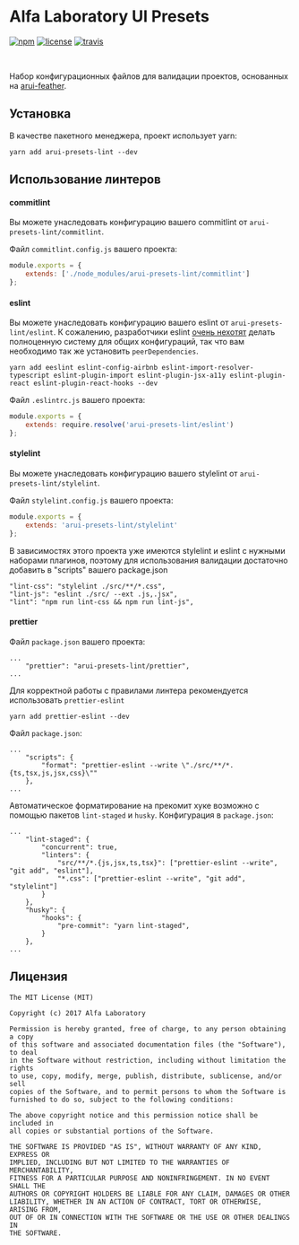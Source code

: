 Alfa Laboratory UI Presets
==========================

[![npm][npm-img]][npm]
[![license][license-img]][license]
[![travis][travis-img]][travis]

[license]:         https://opensource.org/licenses/MIT
[license-img]:     https://img.shields.io/badge/License-MIT-brightgreen.svg
[npm-img]:         https://img.shields.io/npm/v/arui-presets-lint.svg
[npm]:             https://www.npmjs.org/package/arui-presets-lint
[travis]:          https://travis-ci.org/alfa-laboratory/arui-presets-lint?branch=master
[travis-img]:      https://img.shields.io/travis/alfa-laboratory/arui-presets-lint/master.svg?label=unix

<br />

Набор конфигурационных файлов для валидации проектов, основанных на [arui-feather](https://github.com/alfa-laboratory/arui-feather).

Установка
---------
В качестве пакетного менеджера, проект использует yarn:
```
yarn add arui-presets-lint --dev
```

Использование линтеров
----------------------

#### commitlint
Вы можете унаследовать конфигурацию вашего commitlint от `arui-presets-lint/commitlint`.


Файл `commitlint.config.js` вашего проекта:
```js
module.exports = {
    extends: ['./node_modules/arui-presets-lint/commitlint']
};
```


#### eslint
Вы можете унаследовать конфигурацию вашего eslint от `arui-presets-lint/eslint`.
К сожалению, разработчики eslint [очень нехотят](https://github.com/eslint/eslint/issues/3458) делать полноценную систему для общих конфигураций, так что вам 
необходимо так же установить `peerDependencies`.

```
yarn add eeslint eslint-config-airbnb eslint-import-resolver-typescript eslint-plugin-import eslint-plugin-jsx-a11y eslint-plugin-react eslint-plugin-react-hooks --dev
```


Файл `.eslintrc.js` вашего проекта:
```js
module.exports = {
    extends: require.resolve('arui-presets-lint/eslint')
};
```

#### stylelint
Вы можете унаследовать конфигурацию вашего stylelint от `arui-presets-lint/stylelint`.


Файл `stylelint.config.js` вашего проекта:
```js
module.exports = {
    extends: 'arui-presets-lint/stylelint'
};
```

В зависимостях этого проекта уже имеются stylelint и eslint с нужными наборами плагинов, поэтому
для использования валидации достаточно добавить в "scripts" вашего package.json
```
"lint-css": "stylelint ./src/**/*.css",
"lint-js": "eslint ./src/ --ext .js,.jsx",
"lint": "npm run lint-css && npm run lint-js",
```

#### prettier
Файл `package.json` вашего проекта:
```
...
    "prettier": "arui-presets-lint/prettier",
...
```

Для корректной работы с правилами линтера рекомендуется использовать `prettier-eslint`
```
yarn add prettier-eslint --dev
```

Файл `package.json`:
```
...
    "scripts": {
        "format": "prettier-eslint --write \"./src/**/*.{ts,tsx,js,jsx,css}\""
    },
...
```

Автоматическое форматирование на прекомит хуке возможно с помощью пакетов `lint-staged` и `husky`.
Конфигурация в `package.json`:

```
...
    "lint-staged": {
        "concurrent": true,
        "linters": {
            "src/**/*.{js,jsx,ts,tsx}": ["prettier-eslint --write", "git add", "eslint"],
            "*.css": ["prettier-eslint --write", "git add", "stylelint"]
        }
    },
    "husky": {
        "hooks": {
            "pre-commit": "yarn lint-staged",
        }
    },
...
```

Лицензия
--------

```
The MIT License (MIT)

Copyright (c) 2017 Alfa Laboratory

Permission is hereby granted, free of charge, to any person obtaining a copy
of this software and associated documentation files (the "Software"), to deal
in the Software without restriction, including without limitation the rights
to use, copy, modify, merge, publish, distribute, sublicense, and/or sell
copies of the Software, and to permit persons to whom the Software is
furnished to do so, subject to the following conditions:

The above copyright notice and this permission notice shall be included in
all copies or substantial portions of the Software.

THE SOFTWARE IS PROVIDED "AS IS", WITHOUT WARRANTY OF ANY KIND, EXPRESS OR
IMPLIED, INCLUDING BUT NOT LIMITED TO THE WARRANTIES OF MERCHANTABILITY,
FITNESS FOR A PARTICULAR PURPOSE AND NONINFRINGEMENT. IN NO EVENT SHALL THE
AUTHORS OR COPYRIGHT HOLDERS BE LIABLE FOR ANY CLAIM, DAMAGES OR OTHER
LIABILITY, WHETHER IN AN ACTION OF CONTRACT, TORT OR OTHERWISE, ARISING FROM,
OUT OF OR IN CONNECTION WITH THE SOFTWARE OR THE USE OR OTHER DEALINGS IN
THE SOFTWARE.
```
